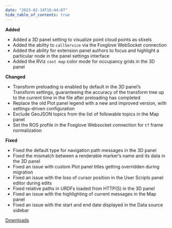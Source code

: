 ```yaml
---
date: "2023-02-14T16:44:07"
hide_table_of_contents: true
---
```

**Added**
- Added a 3D panel setting to visualize point cloud points as stixels 
- Added the ability to `callService` via the Foxglove WebSocket connection
- Added the ability for extension panel authors to focus and highlight a particular node in the panel settings interface
- Added the RViz `cost map` color mode for occupancy grids in the 3D panel 

**Changed**
- Transform preloading is enabled by default in the 3D panel’s Transform settings, guaranteeing the accuracy of the transform tree up to the current time in the file after preloading has completed
- Replace the old Plot panel legend with a new and improved version, with settings-driven configuration
- Exclude GeoJSON topics from the list of followable topics in the Map panel
- Set the ROS profile in the Foxglove Websocket connection for `tf` frame normalization

**Fixed**
- Fixed the default type for navigation path messages in the 3D panel
- Fixed the mismatch between a renderable marker’s name and its data in the 3D panel
- Fixed an issue with custom Plot panel titles getting overridden during migration
- Fixed an issue with the loss of cursor position in the User Scripts panel editor during edits
- Fixed relative paths in URDFs loaded from HTTP(S) in the 3D panel
- Fixed an issue with the highlighting of current messages in the Map panel
- Fixed an issue with the start and end date displayed in the Data source sidebar

<!-- truncate -->
[Downloads](https://github.com/foxglove/studio/releases/tag/v1.40.0)
